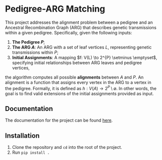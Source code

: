 # Pedigree-ARG Matching

This project addresses the alignment problem between a pedigree and an Ancestral Recombination Graph (ARG) that describes genetic transmissions within a given pedigree. Specifically, given the following inputs:

1. **The Pedigree $P$**;
2. **The ARG $A$**: An ARG with a set of leaf vertices $L$, representing genetic transmissions within $P$;
3. **Initial Assignments**: A mapping $f: V(L) \to 2^{P} \setminus \emptyset\$, specifying initial relationships between ARG leaves and pedigree vertices,

the algorithm computes all possible **alignments** between $A$ and $P$. An alignment is a function that assigns every vertex in the ARG to a vertex in the pedigree. 
Formally, it is defined as $h: V(A) \to 2^{P} \setminus \emptyset$. 
In other words, the goal is to find valid extensions of the initial assignments provided as input.

## Documentation

The documentation for the project can be found [here](https://gravellab.github.io/pedigree-ARG-matching/).

## Installation

1. Clone the repository and `cd` into the root of the project.
2. Run `pip install .`
